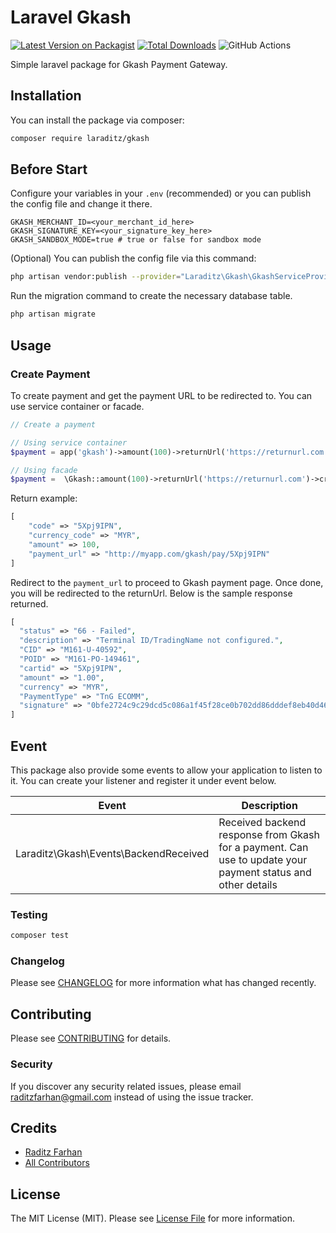 # Laravel Gkash

[![Latest Version on Packagist](https://img.shields.io/packagist/v/laraditz/gkash.svg?style=flat-square)](https://packagist.org/packages/laraditz/gkash)
[![Total Downloads](https://img.shields.io/packagist/dt/laraditz/gkash.svg?style=flat-square)](https://packagist.org/packages/laraditz/gkash)
![GitHub Actions](https://github.com/laraditz/gkash/actions/workflows/main.yml/badge.svg)

Simple laravel package for Gkash Payment Gateway.

## Installation

You can install the package via composer:

```bash
composer require laraditz/gkash
```

## Before Start

Configure your variables in your `.env` (recommended) or you can publish the config file and change it there.
```
GKASH_MERCHANT_ID=<your_merchant_id_here>
GKASH_SIGNATURE_KEY=<your_signature_key_here>
GKASH_SANDBOX_MODE=true # true or false for sandbox mode
```

(Optional) You can publish the config file via this command:
```bash
php artisan vendor:publish --provider="Laraditz\Gkash\GkashServiceProvider" --tag="config"
```

Run the migration command to create the necessary database table.
```bash
php artisan migrate
```

## Usage

### Create Payment
To create payment and get the payment URL to be redirected to. You can use service container or facade.
```php
// Create a payment

// Using service container
$payment = app('gkash')->amount(100)->returnUrl('https://returnurl.com')->createPayment();

// Using facade
$payment =  \Gkash::amount(100)->returnUrl('https://returnurl.com')->createPayment();

```

Return example:
```php
[
    "code" => "5Xpj9IPN",
    "currency_code" => "MYR",
    "amount" => 100,
    "payment_url" => "http://myapp.com/gkash/pay/5Xpj9IPN"
]
```

Redirect to the `payment_url` to proceed to Gkash payment page. Once done, you will be redirected to the returnUrl. Below is the sample response returned.
```php
[
  "status" => "66 - Failed",
  "description" => "Terminal ID/TradingName not configured.",
  "CID" => "M161-U-40592",
  "POID" => "M161-PO-149461",
  "cartid" => "5Xpj9IPN",
  "amount" => "1.00",
  "currency" => "MYR",
  "PaymentType" => "TnG ECOMM",
  "signature" => "0bfe2724c9c29dcd5c086a1f45f28ce0b702dd86dddef8eb40d46001ce76dff76a8f18b9f993f6cbb104206041866f239c4239878f62c043b4252a0c00a3a374"
]
```

## Event

This package also provide some events to allow your application to listen to it. You can create your listener and register it under event below.

| Event                                     |  Description  
|-------------------------------------------|-----------------------|
| Laraditz\Gkash\Events\BackendReceived    | Received backend response from Gkash for a payment. Can use to update your payment status and other details


### Testing

```bash
composer test
```

### Changelog

Please see [CHANGELOG](CHANGELOG.md) for more information what has changed recently.

## Contributing

Please see [CONTRIBUTING](CONTRIBUTING.md) for details.

### Security

If you discover any security related issues, please email raditzfarhan@gmail.com instead of using the issue tracker.

## Credits

-   [Raditz Farhan](https://github.com/laraditz)
-   [All Contributors](../../contributors)

## License

The MIT License (MIT). Please see [License File](LICENSE.md) for more information.

